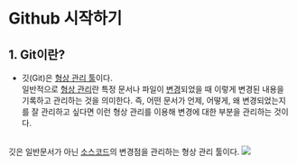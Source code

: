 # Github 시작하기
## 1. Git이란?
- 깃(Git)은 <u>형상 관리 툴</u>이다.   
일반적으로 <u>형상 관리</u>란 특정 문서나 파일이 <u>변경</u>되었을 때 이렇게 변경된 내용을 기록하고 관리하는 것을 의미한다. 즉, 어떤 문서가 언제, 어떻게, 왜 변경되었는지를 잘 관리하고 싶다면 이런 형상 관리를 이용해 변경에 대한 부분을 관리하는 것이다.   
<br/>
깃은 일반문서가 아닌 <u>소스코드</u>의 변경점을 관리하는 형상 관리 툴이다.


<img src="https://github.com/SHINDongHyeo/TIL/issues/1#issue-1226771155"/>

